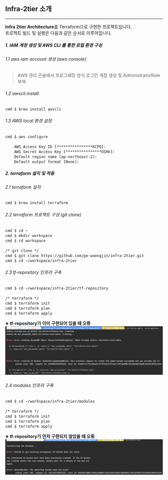## Infra-2tier 소개
---
**Infra 2tier Architecture**를 Terraform으로 구현한 프로젝트입니다.    
프로젝트 빌드 및 실행은 다음과 같은 순서로 이루어집니다.  
>
##### 1. IAM 계정 생성 및 AWS CLI 를 통한 로컬 환경 구성
###### 1.1 aws iam account 생성 (aws console)
>AWS 관리 콘솔에서 프로그래밍 방식 로그인 계정 생성 및 AdministratorRole 부여  
>
###### 1.2 awscli install  
```console
cmd $ brew install awscli
```  
###### 1.3 AWS local 환경 설정 
```console
cmd $ aws configure

    AWS Access Key ID [****************KCPQ]: 
    AWS Secret Access Key [****************OSRk]: 
    Default region name [ap-northeast-2]: 
    Default output format [None]: 
```
>
>
##### 2. terraform 설치 및 적용 
###### 2.1 terraform 설치
```console
cmd $ brew install terraform
```
>
###### 2.2 terraform 프로젝트 구성 (git clone)
```console
cmd $ cd ~
cmd $ mkdir workspace
cmd $ cd workspace

/* git clone */
cmd $ git clone https://github.com/pe-woongjin/infra-2tier.git
cmd $ cd ~/workspace/infra-2tier
```
>
###### 2.3 tf-repository 인프라 구축
```console
cmd $ cd ~/workspace/infra-2tier/tf-repository

/* terraform */
cmd $ terraform init
cmd $ terraform plan
cmd $ terraform apply
```
**※ tf-repository가 이미 구현되어 있을 때 오류**
![Screenshot](img/repository-error.png)
###### 2.4 modules 인프라 구축
```console
cmd $ cd ~/workspace/infra-2tier/modules

/* terraform */
cmd $ terraform init
cmd $ terraform plan
cmd $ terraform apply
```
**※ tf-repository가 먼저 구현되지 않았을 때 오류**
![Screenshot](img/backend.png)